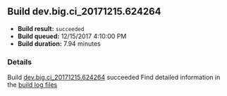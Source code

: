 ## Build dev.big.ci_20171215.624264
- **Build result:** `succeeded`
- **Build queued:** 12/15/2017 4:10:00 PM
- **Build duration:** 7.94 minutes
### Details
Build [dev.big.ci_20171215.624264](https://winappstudio.visualstudio.com/web/build.aspx?pcguid=a4ef43be-68ce-4195-a619-079b4d9834c2&builduri=vstfs%3a%2f%2f%2fBuild%2fBuild%2f24264) succeeded
Find detailed information in the [build log files](https://uwpctdiags.blob.core.windows.net/buildlogs/dev.big.ci_20171215.624264_logs.zip)
